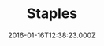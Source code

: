 ---
date: 2016-01-16T12:38:23.000Z
title: Staples
latitude: 52.05348551273346
longitude: 1.145879
url: http://www.staples.co.uk
category: checkin
---